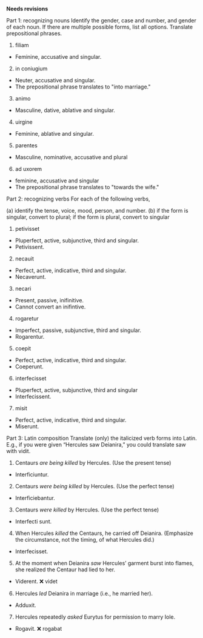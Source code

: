 **Needs revisions**

Part 1: recognizing nouns
Identify the gender, case and number, and gender of each noun. If there are multiple possible forms, list all options. Translate prepositional phrases.

1. filiam
  - Feminine, accusative and singular.
2. in coniugium
  - Neuter, accusative and singular.
  - The prepositional phrase translates to "into marriage."
3. animo
  - Masculine, dative, ablative and singular.
4. uirgine
  - Feminine, ablative and singular.
5. parentes
  - Masculine, nominative, accusative and plural
6. ad uxorem
  - feminine, accusative and singular
  - The prepositional phrase translates to "towards the wife."

Part 2: recognizing verbs
For each of the following verbs,

(a) identify the tense, voice, mood, person, and number. (b) if the form is singular, convert to plural; if the form is plural, convert to singular 

1. petivisset
  - Pluperfect, active, subjunctive, third and singular.
  - Petivissent.
2. necauit
  - Perfect, active, indicative, third and singular.
  - Necaverunt.
3. necari
  - Present, passive, inifinitive.
  - Cannot convert an inifintive.
4. rogaretur
  - Imperfect, passive, subjunctive, third and singular.
  - Rogarentur.
5. coepit
  - Perfect, active, indicative, third and singular.
  - Coeperunt.
6. interfecisset
  - Pluperfect, active, subjunctive, third and singular
  - Interfecissent.
7. misit
  - Perfect, active, indicative, third and singular.
  - Miserunt.

Part 3: Latin composition
Translate (only) the italicized verb forms into Latin. E.g., if you were given “Hercules saw Deianira,” you could translate saw with vidit.

1. Centaurs *are being killed* by Hercules. (Use the present tense)
  - Interficiuntur.
2. Centaurs *were being killed* by Hercules. (Use the perfect tense)
  - Interficiebantur.
3. Centaurs *were killed* by Hercules. (Use the perfect tense)
  - Interfecti sunt.
4. When Hercules *killed* the Centaurs, he carried off Deianira. (Emphasize the circumstance, not the timing, of what Hercules did.)
  - Interfecisset.
5. At the moment when Deianira *saw* Hercules’ garment burst into flames, she realized the Centaur had lied to her.
  - Viderent. ❌ videt
6. Hercules *led* Deianira in marriage (i.e., he married her).
  - Adduxit.
7. Hercules repeatedly *asked* Eurytus for permission to marry Iole.
  - Rogavit. ❌ rogabat
